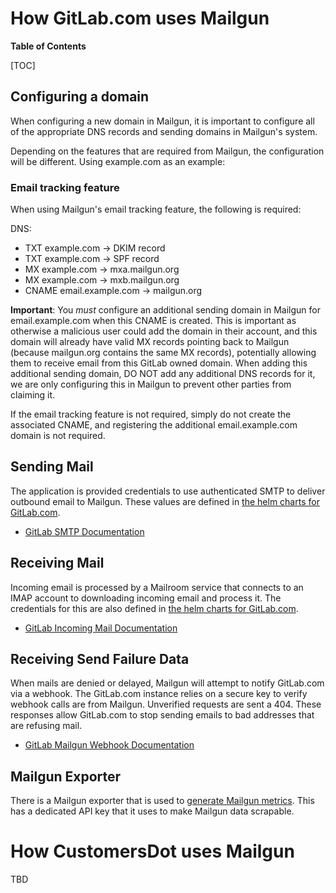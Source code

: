 # How GitLab.com uses Mailgun

**Table of Contents**

[TOC]

## Configuring a domain

When configuring a new domain in Mailgun, it is important to configure all of the appropriate DNS records and sending domains in Mailgun's system.

Depending on the features that are required from Mailgun, the configuration will be different. Using example.com as an example:

### Email tracking feature

When using Mailgun's email tracking feature, the following is required:

DNS:
- TXT example.com -> DKIM record
- TXT example.com -> SPF record
- MX example.com -> mxa.mailgun.org
- MX example.com -> mxb.mailgun.org
- CNAME email.example.com -> mailgun.org

**Important**: You _must_ configure an additional sending domain in Mailgun for email.example.com when this CNAME is created. This is important as otherwise a malicious user could add the domain in their account, and this domain will already have valid MX records pointing back to Mailgun (because mailgun.org contains the same MX records), potentially allowing them to receive email from this GitLab owned domain. When adding this additional sending domain, DO NOT add any additional DNS records for it, we are only configuring this in Mailgun to prevent other parties from claiming it.

If the email tracking feature is not required, simply do not create the associated CNAME, and registering the additional email.example.com domain is not required.

## Sending Mail

The application is provided credentials to use authenticated SMTP to deliver outbound email to Mailgun. These values are defined in [the helm charts for GitLab.com](https://gitlab.com/gitlab-com/gl-infra/k8s-workloads/gitlab-com).

- [GitLab SMTP Documentation](https://docs.gitlab.com/omnibus/settings/smtp.html)

## Receiving Mail

Incoming email is processed by a Mailroom service that connects to an IMAP account to downloading incoming email and process it. The credentials for this are also defined in [the helm charts for GitLab.com](https://gitlab.com/gitlab-com/gl-infra/k8s-workloads/gitlab-com).

- [GitLab Incoming Mail Documentation](https://docs.gitlab.com/ee/administration/incoming_email.html)

## Receiving Send Failure Data

When mails are denied or delayed, Mailgun will attempt to notify GitLab.com via a webhook. The GitLab.com instance relies on a secure key to verify webhook calls are from Mailgun. Unverified requests are sent a 404. These responses allow GitLab.com to stop sending emails to bad addresses that are refusing mail.

- [GitLab Mailgun Webhook Documentation](https://docs.gitlab.com/ee/administration/integration/mailgun.html)

## Mailgun Exporter

There is a Mailgun exporter that is used to [generate Mailgun metrics](https://dashboards.gitlab.net/d/mailgun-main/mailgun3a-overview?orgId=1). This has a dedicated API key that it uses to make Mailgun data scrapable.

# How CustomersDot uses Mailgun

TBD
